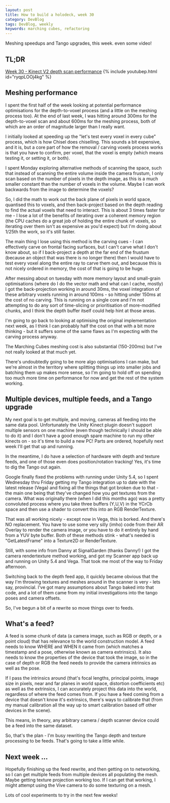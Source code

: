 ```yaml
---
layout: post
title: How to build a holodeck, week 30
category: DevBlog
tags: DevBlog, weekly
keywords: marching cubes, refactoring
---
```


Meshing speedups and Tango upgrades, this week. even some video!


## TL;DR

[Week 30 - Kinect V2 depth scan performance](https://youtu.be/ryqpLOOj4kg)
{% include youtubep.html id="ryqpLOOj4kg" %}


## Meshing performance

I spent the first half of the week looking at potential performance optimisations for
the depth-to-voxel process (and a little on the meshing process too). At the end of
last week, I was hitting around 300ms for the depth-to-voxel scan and about 600ms for
the meshing process, both of which are an order of magnitude larger than I really want.

I initially looked at speeding up the "let's test every voxel in every cube" process, which
is how Chisel does chiselling. This sounds a bit expensive, and it is, but a core part of how
the removal / carving voxels process works is that you have to confirm, per voxel, that
the voxel is empty (which means testing it, or setting it, or both).

I spent Monday exploring alternative methods of scanning the space, such that instead of scanning
the entire volume inside the camera frustum, I only scan based on the number of pixels in the
depth image, as this is a much smaller constant than the number of voxels in the volume. Maybe
I can work backwards from the image to determine the voxels?

So, I did the math to work out the back plane of pixels in world space, quantised this to voxels,
and then back-project based on the depth reading to find the actual voxels that need to interact.
This is about 3 times faster for me - I lose a lot of the benefits of iterating over a coherent memory
region (the CPU caches do a great job of holding the entire chunk of voxels, so iterating over them
isn't as expensive as you'd expect) but I'm doing about 1/25th the work, so it's still faster.

The main thing I lose using this method is the carving cues - I can effectively carve on frontal
facing surfaces, but I can't carve what I don't know about, so if I back-project a depth at the
far end of the frustum (because an object that was there is no longer there) then I would have to test
every voxel along the entire ray to carve them out, and because this is not nicely ordered in memory, the
cost of that is going to be huge.

After messing about on tuesday with more memory layout and small-grain optimisations (where do I do the
vector math and what can I cache, mostly) I got the back-projection working in around 30ms, the voxel
integration of these arbitrary voxels running in around 100ms - so hitting under 150ms at the cost of
no carving. This is running on a single core and I'm not attempting to do any sort of time-slicing or
prioritisation of more-modified chunks, and I think the depth buffer itself could help hint at those
areas.

I'm going to go back to looking at optimising the original implementation next week, as I think I can
probably half the cost on that with a bit more thinking - but it suffers some of the same flaws as
I'm expecting with the carving process anyway.

The Marching Cubes meshing cost is also substantial (150-200ms) but I've not really looked at that
much yet.

There's undoubtedly going to be more algo optimisations I can make, but we're almost in the territory
where splitting things up into smaller jobs and batching them up makes more sense, so I'm going to hold
off on spending too much more time on performance for now and get the rest of the system working.

## Multiple devices, multiple feeds, and a Tango upgrade

My next goal is to get multiple, and moving, cameras all feeding into the same data pool. Unfortunately
the Unity Kinect plugin doesn't support multiple sensors on one machine (even though technically I should
be able to do it) and I don't have a good enough spare machine to run my other kinects on - so it's
time to build a new PC! Parts are ordered, hopefully next week I'll get that up and running.

In the meantime, I do have a selection of hardware with depth and texture feeds, and one of those even
does position/rotation tracking! Yes, it's time to dig the Tango out again.

Google finally fixed the problems with running under Unity 5.4, so I spent Wednesday thru Friday getting
my Tango integration up to date with the latest release (Vega) and fixing all the things that got broken
due to that - the main one being that they've changed how you get textures from the camera. What was
originally there (when I did this months ago) was a pretty convoluted process where you take three buffers
(Y,U,V) in the YCrCb space and then use a shader to convert this into an RGB RenderTexture.

That was all working nicely - except now in Vega, this is borked. And there's NO replacement. You have
to use some very silly (imho) code from their AR Overlay to render the camera image, or you have to do
it entirely by hand from a YUV byte buffer. Both of these methods stink - what's needed is "GetLatestFrame"
into a Texture2D or RenderTexture.

Still, with some info from Danny at SignalGarden (thanks Danny!) I got the camera rendertexture method working,
and got my Scanner app back up and running on Unity 5.4 and Vega. That took me most of the way to Friday
afternoon.

Switching back to the depth feed app, it quickly became obvious that the way I'm throwing textures and meshes
around in the scanner is very - lets say, provincial. I've got many assumptions about Tango baked into that
code, and a lot of them came from my initial investigations into the tango poses and camera offsets.

So, I've begun a bit of a rewrite so move things over to feeds.

## What's a feed?

A feed is some chunk of data (a camera image, such as RGB or depth, or a point cloud) that has relevance
to the world construction model. A feed needs to know WHERE and WHEN it came from (which matches a timestamp
and a pose, otherwise known as camera extrinsics). It also needs to know the properties of the device
that took the image, so in the case of depth or RGB the feed needs to provide the camera intrinsics as
well as the pose.

If I pass the intrinsics around (that's focal lengths, principal points, image size in pixels, near and far
planes in world space, distortion coefficients etc) as well as the extrinsics, I can accurately project
this data into the world, regardless of where the feed comes from. If you have a feed coming from a device
that doesn't know it's extrinsics, there's ways to calibrate that (from my manual calibration all the way
up to smart calibration based off other devices in the scene). 

This means, in theory, any arbitrary camera / depth scanner device could be a feed into the same dataset.

So, that's the plan - I'm busy rewriting the Tango depth and texture processing to be feeds. That's going to
take a little while.


## Next week ...

Hopefully finishing up the feed rewrite, and then getting on to networking, so I can get multiple feeds
from multiple devices all populating the mesh. Maybe getting texture projection working too. If I can get
that working, I might attempt using the Vive camera to do some texturing on a mesh.

Lots of cool experiments to try in the next few weeks!




